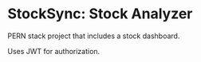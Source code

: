 # StockSync: Stock Analyzer
PERN stack project that includes a stock dashboard.

Uses JWT for authorization.
